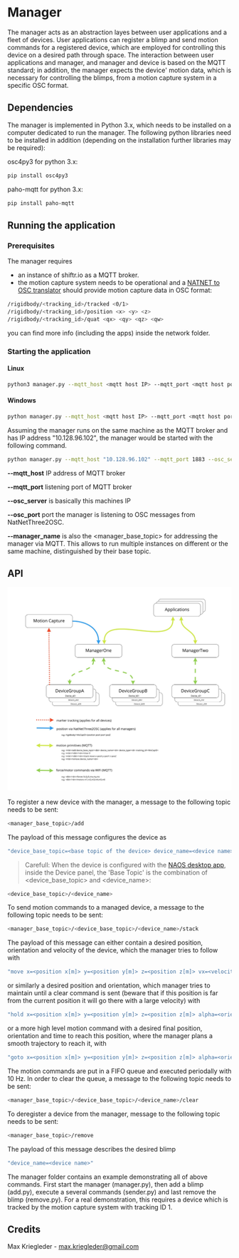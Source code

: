# Manager

The manager acts as an abstraction layes between user applications and a fleet of devices. User applications can register a blimp and send motion commands for a registered device, which are employed for controlling this device on a desired path through space. The interaction between user applications and manager, and manager and device is based on the MQTT standard; in addition, the manager expects the device' motion data, which is necessary for controlling the blimps, from a motion capture system in a specific OSC format.

## Dependencies

The manager is implemented in Python 3.x, which needs to be installed on a computer dedicated to run the manager. The following python libraries need to be installed in addition (depending on the installation further libraries may be required):

osc4py3 for python 3.x:
```bash
pip install osc4py3
```

paho-mqtt for python 3.x:
```bash
pip install paho-mqtt
```
## Running the application
### Prerequisites
The manager requires
* an instance of shiftr.io as a MQTT broker.
* the motion capture system needs to be operational and a [NATNET to OSC translator](https://github.com/tecartlab/app_NatNetThree2OSC) should provide motion capture data in OSC format:

```bash
/rigidbody/<tracking_id>/tracked <0/1>
/rigidbody/<tracking_id>/position <x> <y> <z>
/rigidbody/<tracking_id>/quat <qx> <qy> <qz> <qw>
```

you can find more info (including the apps) inside the network folder.

### Starting the application
#### Linux
```bash
python3 manager.py --mqtt_host <mqtt host IP> --mqtt_port <mqtt host port> --osc_server <osc receiving IP> --osc_port <osc receiving port> --base_topic <mqtt base topic>
```
#### Windows
```bash
python manager.py --mqtt_host <mqtt host IP> --mqtt_port <mqtt host port> --osc_server <osc receiving IP> --osc_port <osc receiving port> --base_topic <mqtt base topic>
```
Assuming the manager runs on the same machine as the MQTT broker and has IP address "10.128.96.102", the manager would be started with the following command.

```bash
python manager.py --mqtt_host "10.128.96.102" --mqtt_port 1883 --osc_server "10.128.96.102" --osc_port 1880 --manager_name "manager"
```
**--mqtt_host** IP address of MQTT broker

**--mqtt_port** listening port of MQTT broker

**--osc_server** is basically this machines IP

**--osc_port** port the manager is listening to OSC messages from NatNetThree2OSC.

**--manager_name** is also the <manager_base_topic> for addressing the manager via MQTT. This allows to run multiple instances on different or the same machine, distinguished by their base topic.

## API

![alt text](../assets/pix/manager/NetworkProtocolDetails.jpg)

To register a new device with the manager, a message to the following topic needs to be sent:
```bash
<manager_base_topic>/add
```
The payload of this message configures the device as
```bash
"device_base_topic=<base topic of the device> device_name=<device name> device_type=<device type> tracking_id=<tracking id as per the motion capture system>"
```
> Carefull: When the device is configured with the [NAOS desktop app](https://github.com/256dpi/naos/releases/tag/desktop%2Fv1.0), inside the Device panel, the 'Base Topic' is the combination of <device_base_topic> and <device_name>:

```bash
<device_base_topic>/<device_name>
```

To send motion commands to a managed device, a message to the following topic needs to be sent:
```bash
<manager_base_topic>/<device_base_topic>/<device_name>/stack
```
The payload of this message can either contain a desired position, orientation and velocity of the device, which the manager tries to follow with
```bash
"move x=<position x[m]> y=<position y[m]> z=<position z[m]> vx=<velocity x[m/s]> vy=\velocity y[m/s]> vz=<velocity z[m/s]> alpha=<orientation [rad]>"
```
or similarly a desired position and orientation, which manager tries to maintain until a clear command is sent (beware that if this position is far from the current position it will go there with a large velocity) with
```bash
"hold x=<position x[m]> y=<position y[m]> z=<position z[m]> alpha=<orientation [rad]>"
```
or a more high level motion command with a desired final position, orientation and time to reach this position, where the manager plans a smooth trajectory to reach it, with
```bash
"goto x=<position x[m]> y=<position y[m]> z=<position z[m]> alpha=<orientation [rad]> t=<time [s]>"
```
The motion commands are put in a FIFO queue and executed periodally with 10 Hz. In order to clear the queue, a message to the following topic needs to be sent:
```bash
<manager_base_topic>/<device_base_topic>/<device_name>/clear
```
To deregister a device from the manager, message to the following topic needs to be sent:
```bash
<manager_base_topic>/remove
```
The payload of this message describes the desired blimp
```bash
"device_name=<device name>"
```
The manager folder contains an example demonstrating all of above commands. First start the manager (manager.py), then add a blimp (add.py), execute a several commands (sender.py) and last remove the blimp (remove.py). For a real demonstration, this requires a device which is tracked by the motion capture system with tracking ID 1.
## Credits
Max Kriegleder - max.kriegleder@gmail.com
